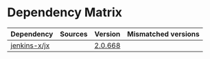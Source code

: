 # Dependency Matrix

Dependency | Sources | Version | Mismatched versions
---------- | ------- | ------- | -------------------
[jenkins-x/jx](https://github.com/jenkins-x/jx.git) |  | [2.0.668](https://github.com/jenkins-x/jx/releases/tag/v2.0.668) | 
